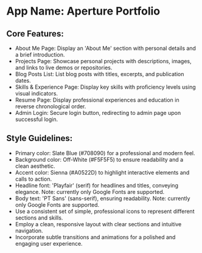 # **App Name**: Aperture Portfolio

## Core Features:

- About Me Page: Display an 'About Me' section with personal details and a brief introduction.
- Projects Page: Showcase personal projects with descriptions, images, and links to live demos or repositories.
- Blog Posts List: List blog posts with titles, excerpts, and publication dates.
- Skills & Experience Page: Display key skills with proficiency levels using visual indicators.
- Resume Page: Display professional experiences and education in reverse chronological order.
- Admin Login: Secure login button, redirecting to admin page upon successful login.

## Style Guidelines:

- Primary color: Slate Blue (#708090) for a professional and modern feel.
- Background color: Off-White (#F5F5F5) to ensure readability and a clean aesthetic.
- Accent color: Sienna (#A0522D) to highlight interactive elements and calls to action.
- Headline font: 'Playfair' (serif) for headlines and titles, conveying elegance. Note: currently only Google Fonts are supported.
- Body text: 'PT Sans' (sans-serif), ensuring readability. Note: currently only Google Fonts are supported.
- Use a consistent set of simple, professional icons to represent different sections and skills.
- Employ a clean, responsive layout with clear sections and intuitive navigation.
- Incorporate subtle transitions and animations for a polished and engaging user experience.